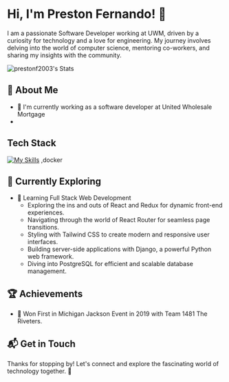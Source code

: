 # Hi, I'm Preston Fernando! 👋

I am a passionate Software Developer working at UWM, driven by a curiosity for technology and a love for engineering. My journey involves delving into the world of computer science, mentoring co-workers, and sharing my insights with the community.

![prestonf2003's Stats](https://github-readme-stats.vercel.app/api?username=prestonf2003&theme=vue-dark&show_icons=true&hide_border=true&count_private=true)

## 🚀 About Me

- 🔭 I'm currently working as a software developer at United Wholesale Mortgage
- 



## Tech Stack
[![My Skills](https://skillicons.dev/icons?i=js,html,css,cs,angular,gcp,docker&perline=3)](https://skillicons.dev)
,docker
## 🌱 Currently Exploring

- 🚀 Learning Full Stack Web Development
  - Exploring the ins and outs of React and Redux for dynamic front-end experiences.
  - Navigating through the world of React Router for seamless page transitions.
  - Styling with Tailwind CSS to create modern and responsive user interfaces.
  - Building server-side applications with Django, a powerful Python web framework.
  - Diving into PostgreSQL for efficient and scalable database management.

 ## 🏆 Achievements

- 🌟 Won First in Michigan Jackson Event in 2019 with Team 1481 The Riveters.


## 📬 Get in Touch


Thanks for stopping by! Let's connect and explore the fascinating world of technology together. 🚀



<!--

Here are some ideas to get you started:

- 🔭 I’m currently working on ...
- 🌱 I’m currently learning ...
- 👯 I’m looking to collaborate on ...
- 🤔 I’m looking for help with ...
- 💬 Ask me about ...
- 📫 How to reach me: ...
- 😄 Pronouns: ...
- ⚡ Fun fact: ...
-->

